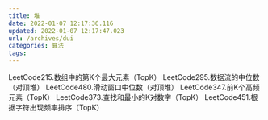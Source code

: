 ```yaml
---
title: 堆
date: 2022-01-07 12:17:36.116
updated: 2022-01-07 12:17:47.023
url: /archives/dui
categories: 算法
tags: 
---
```


LeetCode215.数组中的第K个最大元素（TopK）
LeetCode295.数据流的中位数（对顶堆）
LeetCode480.滑动窗口中位数（对顶堆）
LeetCode347.前K个高频元素（TopK）
LeetCode373.查找和最小的K对数字（TopK）
LeetCode451.根据字符出现频率排序（TopK）